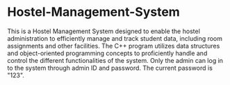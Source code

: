 # Hostel-Management-System
This is a Hostel Management System designed to enable the hostel administration to efficiently manage and track student data, including room assignments and other facilities.
The C++ program utilizes data structures and object-oriented programming concepts to proficiently handle and control the different functionalities of the system.
Only the admin can log in to the system through admin ID and password. The current password is "123".

